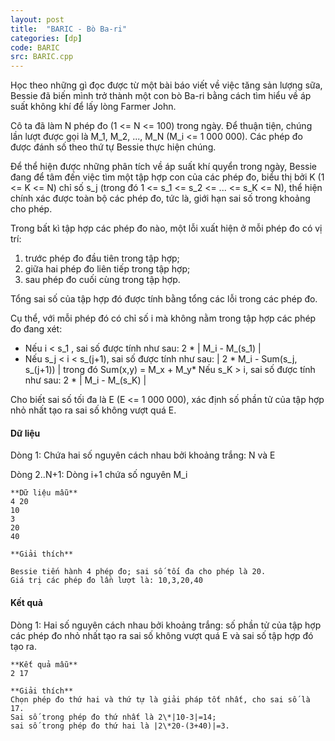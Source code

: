 ```yaml
---
layout: post
title:  "BARIC - Bò Ba-ri"
categories: [dp]
code: BARIC
src: BARIC.cpp
---
```



Học theo những gì đọc được từ một bài báo viết về việc tăng sản lượng sữa, Bessie đã biến mình trở thành một con bò Ba-ri bằng cách tìm hiểu về áp suất không khí để lấy lòng Farmer John.

Cô ta đã làm N phép đo (1 <= N <= 100) trong ngày. Để thuận tiện, chúng lần lượt được gọi là M\_1, M\_2, ..., M\_N (M\_i <= 1 000 000). Các phép đo được đánh số theo thứ tự Bessie thực hiện chúng.

Để thể hiện được những phân tích về áp suất khí quyển trong ngày, Bessie đang để tâm đến việc tìm một tập hợp con của các phép đo, biểu thị bởi K (1 <= K <= N) chỉ số s\_j (trong đó 1 <= s\_1 <= s\_2 <= ... <= s\_K <= N), thể hiện chính xác được toàn bộ các phép đo, tức là, giới hạn sai số trong khoảng cho phép.

Trong bất kì tập hợp các phép đo nào, một lỗi xuất hiện ở mỗi phép đo có vị trí:

1.  trước phép đo đầu tiên trong tập hợp;
2.  giữa hai phép đo liên tiếp trong tập hợp;
3.  sau phép đo cuối cùng trong tập hợp.

Tổng sai số của tập hợp đó được tính bằng tổng các lỗi trong các phép đo.

Cụ thể, với mỗi phép đó có chỉ số i mà không nằm trong tập hợp các phép đo đang xét:

*   Nếu i < s\_1 , sai số được tính như sau: 2 \* | M\_i - M\_(s\_1) |
*   Nếu s\_j < i < s\_(j+1), sai số được tính như sau: | 2 \* M\_i - Sum(s\_j, s\_(j+1)) |
trong đó Sum(x,y) = M\_x + M\_y*   Nếu s\_K > i, sai số được tính như sau: 2 \* | M\_i - M\_(s\_K) |

Cho biết sai số tối đa là E (E <= 1 000 000), xác định số phần tử của tập hợp nhỏ nhất tạo ra sai số không vượt quá E.

#### Dữ liệu

Dòng 1: Chứa hai số nguyên cách nhau bởi khoảng trắng: N và E

Dòng 2..N+1: Dòng i+1 chứa số nguyên M\_i

```
**Dữ liệu mẫu**
4 20
10
3
20
40

**Giải thích**

Bessie tiến hành 4 phép đo; sai số tối đa cho phép là 20. 
Giá trị các phép đo lần lượt là: 10,3,20,40
```

#### Kết quả

Dòng 1: Hai số nguyên cách nhau bởi khoảng trắng: số phần tử của tập hợp các phép đo nhỏ nhất tạo ra sai số không vượt quá E và sai số tập hợp đó tạo ra.

```
**Kết quả mẫu**
2 17

**Giải thích**
Chọn phép đo thứ hai và thứ tự là giải pháp tốt nhất, cho sai số là 17. 
Sai số trong phép đo thứ nhất là 2\*|10-3|=14; 
sai số trong phép đo thứ hai là |2\*20-(3+40)|=3.
```

<!--more-->


